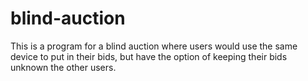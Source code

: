 # blind-auction
This is a program for a blind auction where users would use the same device to put in their bids, but have the option of keeping their bids unknown the other users.
